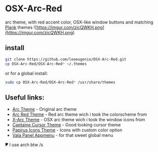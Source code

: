 # OSX-Arc-Red
arc theme, with red accent color, OSX-like window buttons and matching [Plank](https://github.com/ricotz/plank) themes
![https://imgur.com/zicQWKH.png](https://imgur.com/zicQWKH.png)


## install

```bash
git clone https://github.com/leoeugenio/OSX-Arc-Red.git
cp OSX-Arc-Red/OSX-Arc-Red* ~/.themes
```
or for a global install:

```bash
sudo cp OSX-Arc-Red/OSX-Arc-Red* /usr/share/themes
```
## Useful links:
- [Arc Theme](https://github.com/horst3180/arc-theme) - Original arc theme
- [Arc Red Theme](https://github.com/mclmza/arc-theme-Red) - Red arc theme wich i took the colorscheme from
- [X-Arc Theme](https://github.com/thiagolucio/OSX-Arc-Shadow) - OSX arc theme wich i took the window icons from
- [Captaine Cursor Theme](https://github.com/keeferrourke/capitaine-cursors) - Good looking cursor theme
- [Papirus Icons Theme](https://github.com/PapirusDevelopmentTeam/papirus-icon-theme) - Icons with custom color option
- [Vala Panel Appmenu](https://github.com/rilian-la-te/vala-panel-appmenu) - for that sweet global menu

🎔
I use arch btw /s
